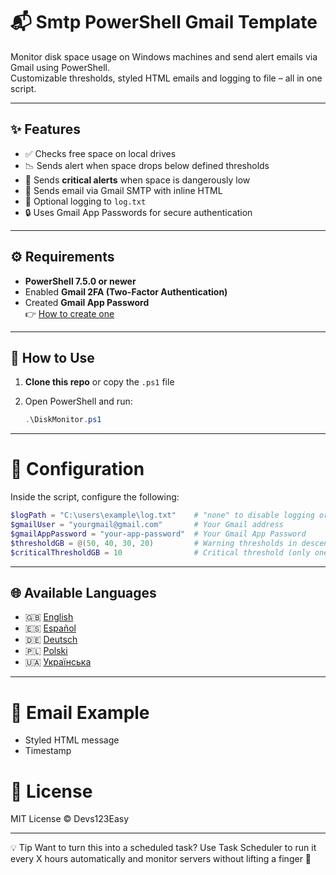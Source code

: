 # 📬 Smtp PowerShell Gmail Template

Monitor disk space usage on Windows machines and send alert emails via Gmail using PowerShell.  
Customizable thresholds, styled HTML emails and logging to file – all in one script.

---

## ✨ Features

- ✅ Checks free space on local drives
- 📉 Sends alert when space drops below defined thresholds
- 🛑 Sends **critical alerts** when space is dangerously low
- 📨 Sends email via Gmail SMTP with inline HTML
- 📂 Optional logging to `log.txt`
- 🔒 Uses Gmail App Passwords for secure authentication

---

## ⚙️ Requirements

- **PowerShell 7.5.0 or newer**
- Enabled **Gmail 2FA (Two-Factor Authentication)**
- Created **Gmail App Password**  
  👉 [How to create one](https://support.google.com/accounts/answer/185833?hl=en)

---

## 🚀 How to Use

1. **Clone this repo** or copy the `.ps1` file
2. Open PowerShell and run:

   ```powershell
   .\DiskMonitor.ps1
---
# 📌 Configuration
Inside the script, configure the following:

   ```powershell
   $logPath = "C:\users\example\log.txt"    # "none" to disable logging or $startPath if the file log.txt is in the same path as this script
   $gmailUser = "yourgmail@gmail.com"       # Your Gmail address
   $gmailAppPassword = "your-app-password"  # Your Gmail App Password
   $thresholdGB = @(50, 40, 30, 20)         # Warning thresholds in descending order
   $criticalThresholdGB = 10                # Critical threshold (only one value allowed)
   ```
---
## 🌐 Available Languages

- 🇬🇧 [English](DiskMonitor_english.ps1)
- 🇪🇸 [Español](DiskMonitor_espanol.ps1)
- 🇩🇪 [Deutsch](DiskMonitor_german.ps1)
- 🇵🇱 [Polski](DiskMonitor_polish.ps1)
- 🇺🇦 [Українська](DiskMonitor_ukrainian.ps1)

---
# 📧 Email Example
- Styled HTML message
- Timestamp

# 📄 License
MIT License © Devs123Easy

---
💡 Tip
Want to turn this into a scheduled task? Use Task Scheduler to run it every X hours automatically and monitor servers without lifting a finger 💪

